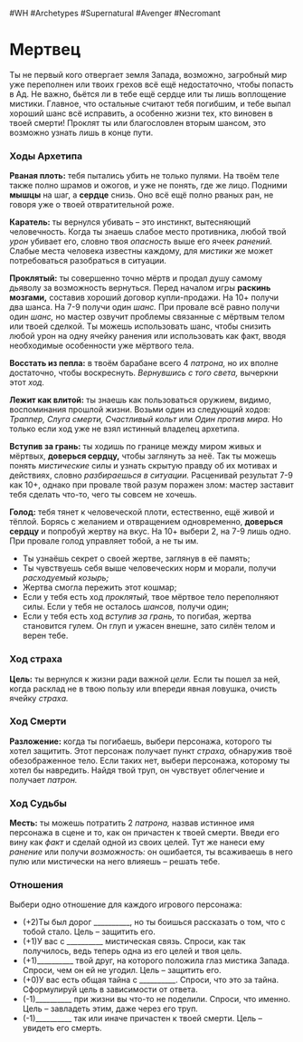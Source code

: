 #WH #Archetypes #Supernatural #Avenger #Necromant 

# Мертвец
Ты не первый кого отвергает земля Запада, возможно, загробный мир уже переполнен или твоих грехов всё ещё недостаточно, чтобы попасть в Ад. Не важно, бьётся ли в тебе ещё сердце или ты лишь воплощение мистики. Главное, что остальные считают тебя погибшим, и тебе выпал хороший шанс всё исправить, а особенно жизни тех, кто виновен в твоей смерти! Проклят ты или благословлен вторым шансом, это возможно узнать лишь в конце пути.

### Ходы Архетипа 

**Рваная плоть:** тебя пытались убить не только пулями. На  твоём теле также полно шрамов и ожогов, и уже не понять, где же  лицо. Подними **мышцы** на шаг, а **сердце** снизь. Оно всё ещё полно  рваных ран, не говоря уже о твоей отвратительной роже.  

**Каратель:** ты вернулся убивать – это инстинкт, вытесняющий  человечность. Когда ты знаешь слабое место противника, любой  твой *урон* убивает его, словно твоя *опасность* выше его ячеек  *ранений.* Слабые места человека известны каждому, для *мистики*  же может потребоваться разобраться в ситуации.  

**Проклятый:** ты совершенно точно мёртв и продал душу  самому дьяволу за возможность вернуться. Перед началом игры  **раскинь мозгами,** составив хороший договор купли-продажи. На  10+ получи два шанса. На 7-9 получи один *шанс.* При провале всё  равно получи один *шанс,* но мастер озвучит проблемы связанные с  мёртвым телом или твоей сделкой. Ты можешь использовать шанс,  чтобы снизить любой урон на одну ячейку ранения или  использовать как факт, вводя необходимые особенности уже  мёртвого тела.  

**Восстать из пепла:** в твоём барабане всего 4 *патрона,* но их  вполне достаточно, чтобы воскреснуть. *Вернувшись с того света,*  вычеркни этот *ход.*  

**Лежит как влитой:** ты знаешь как пользоваться оружием,  видимо, воспоминания прошлой жизни. Возьми один из  следующий ходов: *Траппер, Слуга смерти, Счастливый кольт* или  *Один против мира.* Но только если ход уже не взял истинный  владелец архетипа.  

**Вступив за грань:** ты ходишь по границе между миром живых  и мёртвых, **доверься сердцу,** чтобы заглянуть за неё. Так ты  можешь понять *мистические* силы и узнать скрытую правду об их  мотивах и действиях, словно *разбираешься в ситуации.* Расценивай  результат 7-9 как 10+, однако при провале твой разум поражен  злом: мастер заставит тебя сделать что-то, чего ты совсем не  хочешь.  

**Голод:** тебя тянет к человеческой плоти, естественно, ещё  живой и тёплой. Борясь с желанием и отвращением одновременно,  **доверься сердцу** и попробуй жертву на вкус. На 10+ выбери 2, на  7-9 лишь одно. При провале голод управляет тобой, а не ты им.  
- Ты узнаёшь секрет о своей жертве, заглянув в её память;  
- Ты чувствуешь себя выше человеческих норм и морали,  получи *расходуемый козырь;*  
- Жертва смогла пережить этот кошмар;  
- Если у тебя есть ход *проклятый,* твое мёртвое тело  переполняют силы. Если у тебя не осталось *шансов,* получи  один;  
- Если у тебя есть ход *вступив за грань,* то погибая, жертва  становится гулем. Он глуп и ужасен внешне, зато силён телом и  верен тебе.

### Ход страха  
**Цель:** ты вернулся к жизни ради важной *цели.* Если ты  пошел за ней, когда расклад не в твою пользу или впереди  явная ловушка, очисть ячейку *страха.*

### Ход Смерти  
**Разложение:** когда ты погибаешь, выбери персонажа,  которого ты хотел защитить. Этот персонаж получает пункт  *страха,* обнаружив твоё обезображенное тело. Если таких нет,  выбери персонажа, которому ты хотел бы навредить. Найдя  твой труп, он чувствует облегчение и получает *патрон.*

### Ход Судьбы  
**Месть:** ты можешь потратить 2 *патрона,* назвав истинное  имя персонажа в сцене и то, как он причастен к твоей смерти.  Введи его вину как *факт* и сделай одной из своих целей. Тут  же нанеси ему *ранение* или получи *возможность:* он  ошибается, ты всаживаешь в него пулю или мистически на  него влияешь – решать тебе.

### Отношения  
Выбери одно отношение для каждого игрового персонажа: 
- (+2)Ты был дорог \_\_\_\_\_\_\_\_\_\_, но ты боишься рассказать о том,  что с тобой стало. Цель – защитить его.  
- (+1)У вас с \_\_\_\_\_\_\_\_\_\_ мистическая связь. Спроси, как так  получилось, ведь теперь одна из его целей и твоя цель.  
- (+1)\_\_\_\_\_\_\_\_\_\_ твой друг, на которого положила глаз мистика  Запада. Спроси, чем он ей не угодил. Цель – защитить его.  
- (+0)У вас есть общая тайна с \_\_\_\_\_\_\_\_\_\_. Спроси, что это за  тайна. Сформулируй цель в зависимости от ответа.  
- (-1)\_\_\_\_\_\_\_\_\_\_ при жизни вы что-то не поделили. Спроси, что  именно. Цель – завладеть этим, даже через его труп.  
- (-1)\_\_\_\_\_\_\_\_\_\_ так или иначе причастен к твоей смерти. Цель –  увидеть его смерть. 
